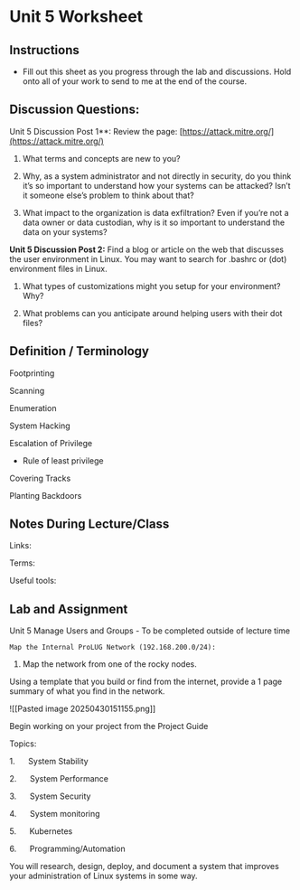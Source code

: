 # Unit 5 Worksheet 

## Instructions
- Fill out this sheet as you progress through the lab and discussions. Hold onto all of your work to send to me at the end of the course.

## Discussion Questions: 

Unit 5 Discussion Post 1**: Review the page: [https://attack.mitre.org/](https://attack.mitre.org/)

1. What terms and concepts are new to you?

2. Why, as a system administrator and not directly in security, do you think it’s so important to understand how your systems can be attacked? Isn’t it someone else’s problem to think about that?

3. What impact to the organization is data exfiltration? Even if you’re not a data owner or data custodian, why is it so important to understand the data on your systems?

**Unit 5 Discussion Post 2:** Find a blog or article on the web that discusses the user environment in Linux. You may want to search for .bashrc or (dot) environment files in Linux.

1. What types of customizations might you setup for your environment? Why?

2. What problems can you anticipate around helping users with their dot files?

## Definition / Terminology

Footprinting

Scanning

Enumeration

System Hacking

Escalation of Privilege

- Rule of least privilege

Covering Tracks

Planting Backdoors

## Notes During Lecture/Class 

Links:

Terms:

Useful tools:

## Lab and Assignment

Unit 5 Manage Users and Groups - To be completed outside of lecture time

	Map the Internal ProLUG Network (192.168.200.0/24):

1. Map the network from one of the rocky nodes.

Using a template that you build or find from the internet, provide a 1 page summary of what you find in the network.

![[Pasted image 20250430151155.png]]

Begin working on your project from the Project Guide

Topics:

1.      System Stability

2.      System Performance

3.      System Security

4.      System monitoring

5.      Kubernetes

6.      Programming/Automation

You will research, design, deploy, and document a system that improves your administration of Linux systems in some way.